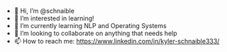 - 👋 Hi, I’m @schnaible
- 👀 I’m interested in learning!
- 🌱 I’m currently learning NLP and Operating Systems
- 💞️ I’m looking to collaborate on anything that needs help
- 📫 How to reach me: https://www.linkedin.com/in/kyler-schnaible333/

<!---
schnaible/schnaible is a ✨ special ✨ repository because its `README.md` (this file) appears on your GitHub profile.
You can click the Preview link to take a look at your changes.
--->
